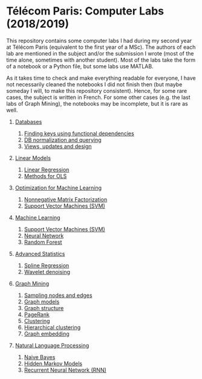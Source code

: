 # Télécom Paris: Computer Labs (2018/2019)

This repository contains some computer labs I had during my second year at Télécom Paris (equivalent to the first year of a MSc). The authors of each lab are mentioned in the subject and/or the submission I wrote (most of the time alone, sometimes with another student). Most of the labs take the form of a notebook or a Python file, but some labs use MATLAB. 

As it takes time to check and make everything readable for everyone, I have not necessarily cleaned the notebooks I did not finish then (but maybe someday I will, to make this repository consistent). Hence, for some rare cases, the subject is written in French. For some other cases (e.g. the last labs of Graph Mining), the notebooks may be incomplete, but it is rare as well.

1. [Databases](https://github.com/moulinantoine/labs-telecom/tree/master/databases) <br/>
     1. [Finding keys using functional dependencies](https://github.com/moulinantoine/labs-telecom/tree/master/databases)
     2. [DB normalization and querying](https://github.com/moulinantoine/labs-telecom/tree/master/databases)
     3. [Views, updates and design](https://github.com/moulinantoine/labs-telecom/tree/master/databases)

2. [Linear Models](https://github.com/moulinantoine/labs-telecom/tree/master/linear_models)
     1. [Linear Regression](https://github.com/moulinantoine/labs-telecom/tree/master/linear_models/linear_regression)
     2. [Methods for OLS](https://github.com/moulinantoine/labs-telecom/tree/master/linear_models/methods_before_ols)

3. [Optimization for Machine Learning](https://github.com/moulinantoine/labs-telecom/tree/master/optimization_for_ml)
     1. [Nonnegative Matrix Factorization](https://github.com/moulinantoine/labs-telecom/tree/master/optimization_for_ml/matrix_factorization)
     2. [Support Vector Machines (SVM)](https://github.com/moulinantoine/labs-telecom/tree/master/optimization_for_ml/svm)

4. [Machine Learning](https://github.com/moulinantoine/labs-telecom/tree/master/machine_learning)
     1. [Support Vector Machines (SVM)](https://github.com/moulinantoine/labs-telecom/tree/master/machine_learning/svm)
     2. [Neural Network](https://github.com/moulinantoine/labs-telecom/tree/master/machine_learning/neural_network)
     3. [Random Forest](https://github.com/moulinantoine/labs-telecom/tree/master/machine_learning/random_forest)

5. [Advanced Statistics](https://github.com/moulinantoine/labs-telecom/tree/master/advanced_statistics)
     1. [Spline Regression](https://github.com/moulinantoine/labs-telecom/tree/master/advanced_statistics/spline_regression)
     2. [Wavelet denoising](https://github.com/moulinantoine/labs-telecom/tree/master/advanced_statistics/wavelet_denoising)
     
6. [Graph Mining](https://github.com/moulinantoine/labs-telecom/tree/master/graph_mining)
     1. [Sampling nodes and edges](https://github.com/moulinantoine/labs-telecom/tree/master/graph_mining)
     2. [Graph models](https://github.com/moulinantoine/labs-telecom/tree/master/graph_mining)
     3. [Graph structure](https://github.com/moulinantoine/labs-telecom/tree/master/graph_mining)
     4. [PageRank](https://github.com/moulinantoine/labs-telecom/tree/master/graph_mining)
     5. [Clustering](https://github.com/moulinantoine/labs-telecom/tree/master/graph_mining)
     6. [Hierarchical clustering](https://github.com/moulinantoine/labs-telecom/tree/master/graph_mining)
     7. [Graph embedding](https://github.com/moulinantoine/labs-telecom/tree/master/graph_mining)

7. [Natural Language Processing](https://github.com/moulinantoine/labs-telecom/tree/master/nlp)
     1. [Naive Bayes](https://github.com/moulinantoine/labs-telecom/tree/master/nlp/naive_bayes)
     2. [Hidden Markov Models](https://github.com/moulinantoine/labs-telecom/tree/master/nlp/hmm)
     3. [Recurrent Neural Network (RNN)](https://github.com/moulinantoine/labs-telecom/tree/master/nlp/rnn)
